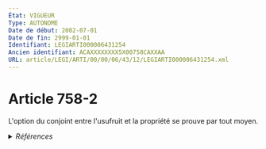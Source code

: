 ```yaml
---
État: VIGUEUR
Type: AUTONOME
Date de début: 2002-07-01
Date de fin: 2999-01-01
Identifiant: LEGIARTI000006431254
Ancien identifiant: ACAXXXXXXXX5X00758CAXXAA
URL: article/LEGI/ARTI/00/00/06/43/12/LEGIARTI000006431254.xml
---
```


<h1>Article 758-2</h1>

L'option du conjoint entre l'usufruit et la propriété se prouve par tout moyen.


<details>
  <summary><em>Références</em></summary>

  <h2>Articles faisant référence à l'article</h2>
  
  <ul>
    <li>
      <a href="https://legal.tricoteuses.fr//redirection/LEGIARTI000006284665?vers=git&vers=legifrance">LOI no 2001-1135 du 3 décembre 2001 relative aux droits du conjoint survivant et des enfants adultérins et modernisant diverses dispositions de droit successoral - article 1 ENTIEREMENT_MODIF</a> CREATION cible
    </li>
  </ul>
  
  <h2>Références faites par l'article</h2>
  
  <ul>
    <li>
      CODIFICATION source Loi 1803-04-19
    </li>
    <li>
      2001-12-03 CREATION source <a href="https://legal.tricoteuses.fr//redirection/LEGIARTI000006284665?vers=git&vers=legifrance">LOI no 2001-1135 du 3 décembre 2001 relative aux droits du conjoint survivant et des enfants adultérins et modernisant diverses dispositions de droit successoral - article 1 ENTIEREMENT_MODIF</a>
    </li>
  </ul>
</details>
